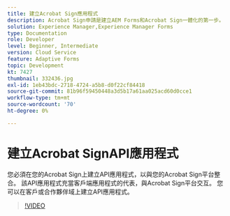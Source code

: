 ```yaml
---
title: 建立Acrobat Sign應用程式
description: Acrobat Sign申請是建立AEM Forms和Acrobat Sign一體化的第一步。
solution: Experience Manager,Experience Manager Forms
type: Documentation
role: Developer
level: Beginner, Intermediate
version: Cloud Service
feature: Adaptive Forms
topic: Development
kt: 7427
thumbnail: 332436.jpg
exl-id: 1eb43bdc-2718-4724-a5b8-d0f22cf84418
source-git-commit: 81b96f59450448a3d5b17a61aa025acd60d0cce1
workflow-type: tm+mt
source-wordcount: '70'
ht-degree: 0%

---
```


# 建立Acrobat SignAPI應用程式

您必須在您的Acrobat Sign上建立API應用程式，以與您的Acrobat Sign平台整合。 該API應用程式充當客戶端應用程式的代表，與Acrobat Sign平台交互。 您可以在客戶或合作夥伴域上建立API應用程式。

>[!VIDEO](https://video.tv.adobe.com/v/332436?quality=12&learn=on)
